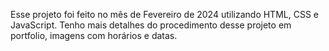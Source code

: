 Esse projeto foi feito no mês de Fevereiro de 2024 utilizando HTML, CSS e JavaScript. Tenho mais detalhes do procedimento desse projeto em portfolio, imagens com horários e datas.
